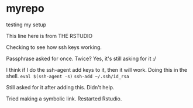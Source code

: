 # myrepo
testing my setup

This line here is from THE RSTUDIO

Checking to see how ssh keys working.

Passphrase asked for once.
Twice? Yes, it's still asking for it :/

I think if I do the ssh-agent add keys to it, then it will work.
Doing this in the shell.
`eval $(ssh-agent -s)`
`ssh-add ~/.ssh/id_rsa`

Still asked for it after adding this.
Didn't help.

Tried making a symbolic link. Restarted Rstudio.